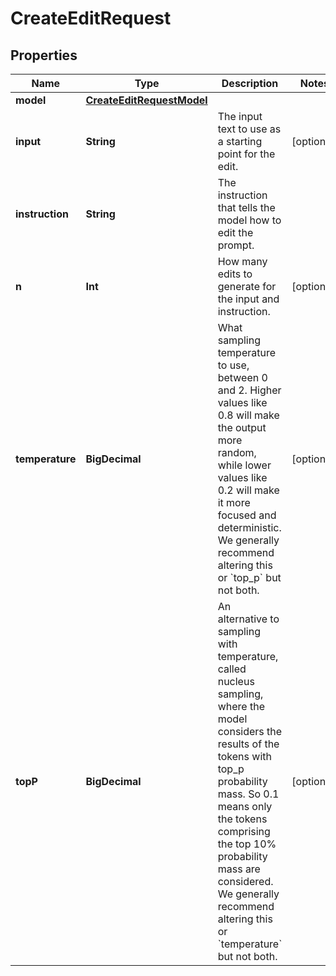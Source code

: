 

# CreateEditRequest


## Properties

Name | Type | Description | Notes
------------ | ------------- | ------------- | -------------
**model** | [**CreateEditRequestModel**](CreateEditRequestModel.md) |  | 
**input** | **String** | The input text to use as a starting point for the edit. |  [optional]
**instruction** | **String** | The instruction that tells the model how to edit the prompt. | 
**n** | **Int** | How many edits to generate for the input and instruction. |  [optional]
**temperature** | **BigDecimal** | What sampling temperature to use, between 0 and 2. Higher values like 0.8 will make the output more random, while lower values like 0.2 will make it more focused and deterministic.  We generally recommend altering this or &#x60;top_p&#x60; but not both.  |  [optional]
**topP** | **BigDecimal** | An alternative to sampling with temperature, called nucleus sampling, where the model considers the results of the tokens with top_p probability mass. So 0.1 means only the tokens comprising the top 10% probability mass are considered.  We generally recommend altering this or &#x60;temperature&#x60; but not both.  |  [optional]



